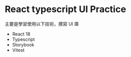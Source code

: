 # React typescript UI Practice

主要是學習使用以下技術，撰寫 UI 庫

 - React 18
 - Typescript
 - Storybook
 - Vitest

